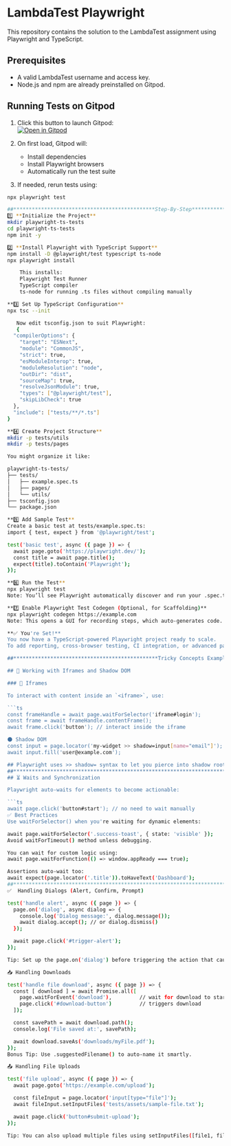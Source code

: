 # LambdaTest Playwright

This repository contains the solution to the LambdaTest assignment using Playwright and TypeScript.

## Prerequisites

- A valid LambdaTest username and access key.
- Node.js and npm are already preinstalled on Gitpod.

## Running Tests on Gitpod

1. Click this button to launch Gitpod:  
   [![Open in Gitpod](https://gitpod.io/button/open-in-gitpod.svg)](https://gitpod.io/#https://github.com/jasthitech/lambdatest-Playwright-Public)

2. On first load, Gitpod will:
   - Install dependencies
   - Install Playwright browsers
   - Automatically run the test suite

3. If needed, rerun tests using:

```bash
npx playwright test

##**********************************************Step-By-Step*********************************************************************************
1️⃣ **Initialize the Project**
mkdir playwright-ts-tests
cd playwright-ts-tests
npm init -y

2️⃣ **Install Playwright with TypeScript Support**
npm install -D @playwright/test typescript ts-node
npx playwright install

    This installs:
    Playwright Test Runner
    TypeScript compiler
    ts-node for running .ts files without compiling manually

**3️⃣ Set Up TypeScript Configuration**
npx tsc --init

   Now edit tsconfig.json to suit Playwright:
   {
  "compilerOptions": {
    "target": "ESNext",
    "module": "CommonJS",
    "strict": true,
    "esModuleInterop": true,
    "moduleResolution": "node",
    "outDir": "dist",
    "sourceMap": true,
    "resolveJsonModule": true,
    "types": ["@playwright/test"],
    "skipLibCheck": true
  },
  "include": ["tests/**/*.ts"]
}

**4️⃣ Create Project Structure**
mkdir -p tests/utils
mkdir -p tests/pages

You might organize it like:

playwright-ts-tests/
├── tests/
│   ├── example.spec.ts
│   ├── pages/
│   └── utils/
├── tsconfig.json
└── package.json

**5️⃣ Add Sample Test**
Create a basic test at tests/example.spec.ts:
import { test, expect } from '@playwright/test';

test('basic test', async ({ page }) => {
  await page.goto('https://playwright.dev/');
  const title = await page.title();
  expect(title).toContain('Playwright');
});

**6️⃣ Run the Test**
npx playwright test
Note: You’ll see Playwright automatically discover and run your .spec.ts files.

**7️⃣ Enable Playwright Test Codegen (Optional, for Scaffolding)**
npx playwright codegen https://example.com
Note: This opens a GUI for recording steps, which auto-generates code.

**✅ You're Set!**
You now have a TypeScript-powered Playwright project ready to scale.
To add reporting, cross-browser testing, CI integration, or advanced page objects — continue building from this solid base.

##***********************************************Tricky Concepts Examples******************************************************************************

## 🧩 Working with Iframes and Shadow DOM

### 📌 Iframes

To interact with content inside an `<iframe>`, use:

```ts
const frameHandle = await page.waitForSelector('iframe#login');
const frame = await frameHandle.contentFrame();
await frame.click('button'); // interact inside the iframe

🌑 Shadow DOM
const input = page.locator('my-widget >> shadow=input[name="email"]');
await input.fill('user@example.com');

## Playwright uses >> shadow= syntax to let you pierce into shadow roots easily.
##****************************************************************************************************************
## ⏳ Waits and Synchronization

Playwright auto-waits for elements to become actionable:

```ts
await page.click('button#start'); // no need to wait manually
✅ Best Practices
Use waitForSelector() when you're waiting for dynamic elements:

await page.waitForSelector('.success-toast', { state: 'visible' });
Avoid waitForTimeout() method unless debugging.

You can wait for custom logic using:
await page.waitForFunction(() => window.appReady === true);

Assertions auto-wait too:
await expect(page.locator('.title')).toHaveText('Dashboard');
##****************************************************************************************************************
✅  Handling Dialogs (Alert, Confirm, Prompt)

test('handle alert', async ({ page }) => {
  page.on('dialog', async dialog => {
    console.log('Dialog message:', dialog.message());
    await dialog.accept(); // or dialog.dismiss()
  });

  await page.click('#trigger-alert');
});

Tip: Set up the page.on('dialog') before triggering the action that causes it.

📥 Handling Downloads

test('handle file download', async ({ page }) => {
  const [ download ] = await Promise.all([
    page.waitForEvent('download'),         // wait for download to start
    page.click('#download-button')         // triggers download
  ]);

  const savePath = await download.path();
  console.log('File saved at:', savePath);

  await download.saveAs('downloads/myFile.pdf');
});
Bonus Tip: Use .suggestedFilename() to auto-name it smartly.

📤 Handling File Uploads

test('file upload', async ({ page }) => {
  await page.goto('https://example.com/upload');

  const fileInput = page.locator('input[type="file"]');
  await fileInput.setInputFiles('tests/assets/sample-file.txt');

  await page.click('button#submit-upload');
});

Tip: You can also upload multiple files using setInputFiles([file1, file2]).
